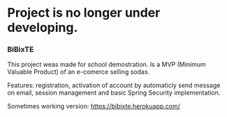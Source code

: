 # Project is no longer under developing.

### BiBixTE

This project weas made for school demostration. Is a MVP (Minimum Valuable Product) of an e-comerce selling sodas. 

Features: registration, activation of account by automaticly send message on email, session management and basic Spring Security implementation.

Sometimes working version: https://bibixte.herokuapp.com/
